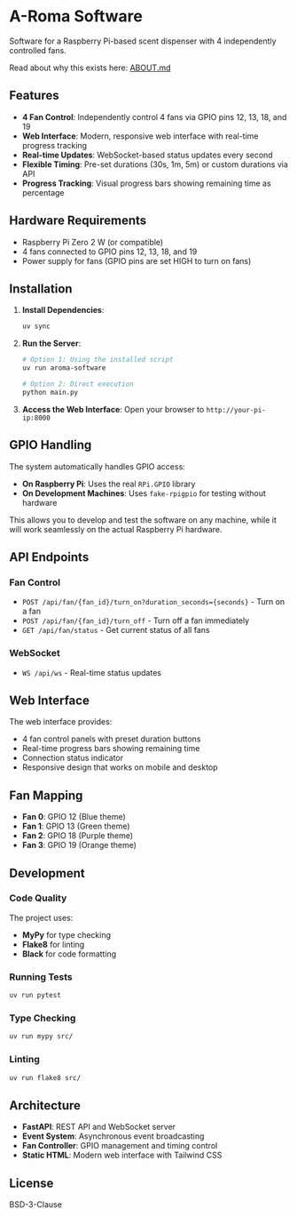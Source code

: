 # A-Roma Software

Software for a Raspberry Pi-based scent dispenser with 4 independently controlled fans.

Read about why this exists here: [ABOUT.md](/ABOUT.md)

## Features

- **4 Fan Control**: Independently control 4 fans via GPIO pins 12, 13, 18, and 19
- **Web Interface**: Modern, responsive web interface with real-time progress tracking
- **Real-time Updates**: WebSocket-based status updates every second
- **Flexible Timing**: Pre-set durations (30s, 1m, 5m) or custom durations via API
- **Progress Tracking**: Visual progress bars showing remaining time as percentage

## Hardware Requirements

- Raspberry Pi Zero 2 W (or compatible)
- 4 fans connected to GPIO pins 12, 13, 18, and 19
- Power supply for fans (GPIO pins are set HIGH to turn on fans)

## Installation

1. **Install Dependencies**:
   ```bash
   uv sync
   ```

2. **Run the Server**:
   ```bash
   # Option 1: Using the installed script
   uv run aroma-software
   
   # Option 2: Direct execution
   python main.py
   ```

3. **Access the Web Interface**:
   Open your browser to `http://your-pi-ip:8000`

## GPIO Handling

The system automatically handles GPIO access:
- **On Raspberry Pi**: Uses the real `RPi.GPIO` library
- **On Development Machines**: Uses `fake-rpigpio` for testing without hardware

This allows you to develop and test the software on any machine, while it will work seamlessly on the actual Raspberry Pi hardware.

## API Endpoints

### Fan Control
- `POST /api/fan/{fan_id}/turn_on?duration_seconds={seconds}` - Turn on a fan
- `POST /api/fan/{fan_id}/turn_off` - Turn off a fan immediately
- `GET /api/fan/status` - Get current status of all fans

### WebSocket
- `WS /api/ws` - Real-time status updates

## Web Interface

The web interface provides:
- 4 fan control panels with preset duration buttons
- Real-time progress bars showing remaining time
- Connection status indicator
- Responsive design that works on mobile and desktop

## Fan Mapping

- **Fan 0**: GPIO 12 (Blue theme)
- **Fan 1**: GPIO 13 (Green theme)  
- **Fan 2**: GPIO 18 (Purple theme)
- **Fan 3**: GPIO 19 (Orange theme)

## Development

### Code Quality
The project uses:
- **MyPy** for type checking
- **Flake8** for linting
- **Black** for code formatting

### Running Tests
```bash
uv run pytest
```

### Type Checking
```bash
uv run mypy src/
```

### Linting
```bash
uv run flake8 src/
```

## Architecture

- **FastAPI**: REST API and WebSocket server
- **Event System**: Asynchronous event broadcasting
- **Fan Controller**: GPIO management and timing control
- **Static HTML**: Modern web interface with Tailwind CSS

## License

BSD-3-Clause
